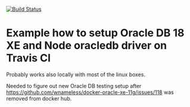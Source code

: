 [![Build Status](https://travis-ci.org/elhigu/travis-node-oracle-18-xe.svg?branch=master)](https://travis-ci.org/elhigu/travis-node-oracle-18-xe)

# Example how to setup Oracle DB 18 XE and Node oracledb driver on Travis CI

Probably works also locally with most of the linux boxes.

Needed to figure out new Oracle DB testing setup after https://github.com/wnameless/docker-oracle-xe-11g/issues/118 was removed from docker hub.
